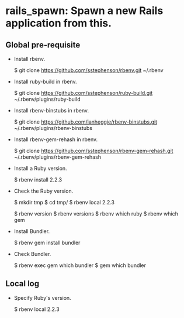 rails\_spawn: Spawn a new Rails application from this.
======================================================

Global pre-requisite
--------------------

- Install rbenv.

    $ git clone https://github.com/sstephenson/rbenv.git ~/.rbenv

- Install ruby-build in rbenv.

    $ git clone https://github.com/sstephenson/ruby-build.git ~/.rbenv/plugins/ruby-build

- Install rbenv-binstubs in rbenv.

    $ git clone https://github.com/ianheggie/rbenv-binstubs.git ~/.rbenv/plugins/rbenv-binstubs

- Install rbenv-gem-rehash in rbenv.

    $ git clone https://github.com/sstephenson/rbenv-gem-rehash.git ~/.rbenv/plugins/rbenv-gem-rehash

- Install a Ruby version.

    $ rbenv install 2.2.3

- Check the Ruby version.

    $ mkdir tmp
    $ cd tmp/
    $ rbenv local 2.2.3

    $ rbenv version
    $ rbenv versions
    $ rbenv which ruby
    $ rbenv which gem

- Install Bundler.

    $ rbenv gem install bundler

- Check Bundler.

    $ rbenv exec gem which bundler
    $ gem which bundler

Local log
---------

- Specify Ruby's version.

    $ rbenv local 2.2.3
